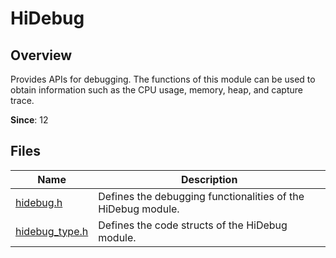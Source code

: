 # HiDebug

<!--Kit: Performance Analysis Kit-->
<!--Subsystem: HiviewDFX-->
<!--Owner: @hello_harmony; @yu_haoqiaida-->
<!--SE: @kutcherzhou1-->
<!--TSE: @gcw_KuLfPSbe-->

## Overview

Provides APIs for debugging. The functions of this module can be used to obtain information such as the CPU usage, memory, heap, and capture trace.

**Since**: 12
## Files

| Name| Description|
| -- | -- |
| [hidebug.h](capi-hidebug-h.md) | Defines the debugging functionalities of the HiDebug module.|
| [hidebug_type.h](capi-hidebug-type-h.md) | Defines the code structs of the HiDebug module.|
